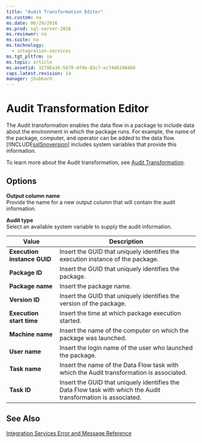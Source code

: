 ```yaml
---
title: "Audit Transformation Editor"
ms.custom: na
ms.date: 06/29/2016
ms.prod: sql-server-2016
ms.reviewer: na
ms.suite: na
ms.technology: 
  - integration-services
ms.tgt_pltfrm: na
ms.topic: article
ms.assetid: 32786a34-5870-4fde-83c7-ec74d62404b8
caps.latest.revision: 14
manager: jhubbard
---
```

# Audit Transformation Editor
The Audit transformation enables the data flow in a package to include data about the environment in which the package runs. For example, the name of the package, computer, and operator can be added to the data flow. [!INCLUDE[ssISnoversion](../../Topics/TopicNameContainA/includes/ssISnoversion_md.md)] includes system variables that provide this information.  
  
 To learn more about the Audit transformation, see [Audit Transformation](../../Topics/TopicNameNotContainA/Audit-Transformation.md).  
  
## Options  
 **Output column name**  
 Provide the name for a new output column that will contain the audit information.  
  
 **Audit type**  
 Select an available system variable to supply the audit information.  
  
|Value|Description|  
|-----------|-----------------|  
|**Execution instance GUID**|Insert the GUID that uniquely identifies the execution instance of the package.|  
|**Package ID**|Insert the GUID that uniquely identifies the package.|  
|**Package name**|Insert the package name.|  
|**Version ID**|Insert the GUID that uniquely identifies the version of the package.|  
|**Execution start time**|Insert the time at which package execution started.|  
|**Machine name**|Insert the name of the computer on which the package was launched.|  
|**User name**|Insert the login name of the user who launched the package.|  
|**Task name**|Insert the name of the Data Flow task with which the Audit transformation is associated.|  
|**Task ID**|Insert the GUID that uniquely identifies the Data Flow task with which the Audit transformation is associated.|  
  
## See Also  
 [Integration Services Error and Message Reference](../../Topics/TopicNameNotContainA/Integration-Services-Error-and-Message-Reference.md)